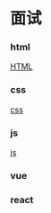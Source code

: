 # 面试
### html
[HTML](https://github.com/pro-xiaoy/written/blob/master/html.md)

### css
[css](https://github.com/pro-xiaoy/written/blob/master/css.md)

### js
[js](https://github.com/pro-xiaoy/written/blob/master/js.md)

### vue


### react
